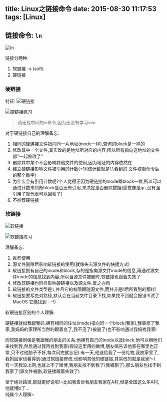 title: Linux之链接命令
date: 2015-08-30 11:17:53
tags: [Linux]
---


## 链接命令: `ln`

![ln](http://7xjgcv.com1.z0.glb.clouddn.com/linux_11.png)

链接分两种:
1. 软链接 -s (soft)
2. 硬链接

### 硬链接
特征:
![硬链接](http://7xjgcv.com1.z0.glb.clouddn.com/linux_12.png)

![硬链接练习](http://7xjgcv.com1.z0.glb.clouddn.com/linux_13.png)
> 请无视中间的vi命令,因为还没有学习vim

对于硬链接自己的理解备忘:
1. 相同的硬连接文件指向同一片地址(inode一样),查询的block是一样的
2. 修改其中一个文件,其实改的是地址所对应的内容,所以所有指向这地址的文件都"一起修改了"
3. 删除其中某个不会影响其他文件的使用,因为地址的内存依然在
4. 建立硬链接影响文件被引用的计数(+1)(该计数就是`ll`看到的 文件权限命令后的那个数字)
5. 为什么会有引用计数呢?个人觉得正因为硬链接的inode跟block一样,所以可以通过计数来判断block是否还有引用,来决定是否删除数据(感觉像是gc,没有强引用了就代表可以回收了)
6. 不推荐硬链接

<!-- more -->

### 软链接

![软链接](http://7xjgcv.com1.z0.glb.clouddn.com/linux_14.png)

![软链接练习](http://7xjgcv.com1.z0.glb.clouddn.com/linux_15.png)

理解备忘:
1. 推荐使用
2. 源文件删除后影响软链接的使用(就像失去源文件的快捷方式)
3. 软链接拥有自己的inode和block,存的是指向源文件inode的信息,再通过源文件inode的信息找到内容,所以当源文件被删时,软链接也跟着失效了
4. 修改软链接也同样影响硬链接以及源文件,反之亦然
5. 软链接的文件类型是`l`,并且它的权限跟随源文件,而并非是ll后所看到的那样!
6. 软链接要写绝对路径,默认会在当前文件目录下找,如果找不到就会报错!!(试了MacOS 它能找到 - -!)

软硬链接区别的个人理解:

硬链接就如我跟我妈,拥有相同的住址(inode)指向同一个block(我家),我装修了我家,我妈妈的家理所当然的跟着变了,我不见了(被删了)也不影响通过我妈找我家!  

而软链接则像是我跟我的朋友的关系,他拥有自己的inode以及block,他可以用他们来找到我,然后通过我再找到我家(假设这里用的微博,朋友嘛告诉他家在哪里也正常,只不过他脑子不好,每次问完就忘记).有一天,他送给我了一份礼物,我放家里了,我妈回家也看得到(通过软链接修改,也影响其他的硬链接,其实改的就是我家!~).  
有一天我没上网,也就上不了微博,我朋友找不到我了(我被删了),那么朋友也找不到我家了(源文件被删,软链接跟着失效了)  

至于绝对路径,那就更好说啦!~比如我告诉我朋友我家在A村,但是全国这么多A村,他就懵b了...  
纯属个人理解~
